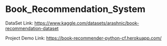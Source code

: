 # Book_Recommendation_System

DataSet Link: https://www.kaggle.com/datasets/arashnic/book-recommendation-dataset

Project Demo Link: https://book-recommender-python-cf.herokuapp.com/
